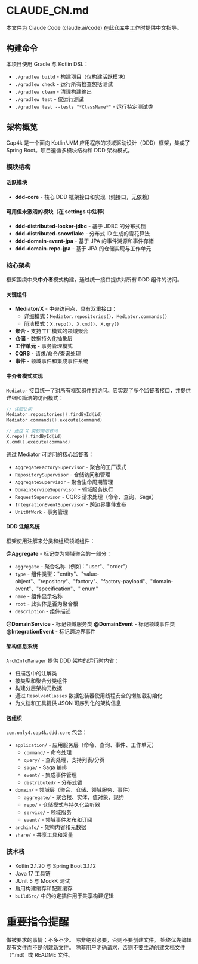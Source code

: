 # CLAUDE_CN.md

本文件为 Claude Code (claude.ai/code) 在此仓库中工作时提供中文指导。

## 构建命令

本项目使用 Gradle 与 Kotlin DSL：

- `./gradlew build` - 构建项目（仅构建活跃模块）
- `./gradlew check` - 运行所有检查包括测试
- `./gradlew clean` - 清理构建输出
- `./gradlew test` - 仅运行测试
- `./gradlew test --tests "*ClassName*"` - 运行特定测试类

## 架构概览

Cap4k 是一个面向 Kotlin/JVM 应用程序的领域驱动设计（DDD）框架，集成了 Spring Boot。项目遵循多模块结构和 DDD 架构模式。

### 模块结构

#### 活跃模块

- **ddd-core** - 核心 DDD 框架接口和实现（纯接口，无依赖）

#### 可用但未激活的模块（在 settings 中注释）

- **ddd-distributed-locker-jdbc** - 基于 JDBC 的分布式锁
- **ddd-distributed-snowflake** - 分布式 ID 生成的雪花算法
- **ddd-domain-event-jpa** - 基于 JPA 的事件溯源和事件存储
- **ddd-domain-repo-jpa** - 基于 JPA 的仓储实现与工作单元

### 核心架构

框架围绕中央**中介者**模式构建，通过统一接口提供对所有 DDD 组件的访问。

#### 关键组件

- **Mediator/X** - 中央访问点，具有双重接口：
  - 详细模式：`Mediator.repositories()`、`Mediator.commands()`
  - 简洁模式：`X.repo()`、`X.cmd()`、`X.qry()`
- **聚合** - 支持工厂模式的领域聚合
- **仓储** - 数据持久化抽象层
- **工作单元** - 事务管理模式
- **CQRS** - 请求/命令/查询处理
- **事件** - 领域事件和集成事件系统

#### 中介者模式实现

`Mediator` 接口统一了对所有框架组件的访问。它实现了多个监督者接口，并提供详细和简洁的访问模式：

```kotlin
// 详细访问
Mediator.repositories().findById(id)
Mediator.commands().execute(command)

// 通过 X 类的简洁访问
X.repo().findById(id)
X.cmd().execute(command)
```

通过 Mediator 可访问的核心监督者：

- `AggregateFactorySupervisor` - 聚合的工厂模式
- `RepositorySupervisor` - 仓储访问和管理
- `AggregateSupervisor` - 聚合生命周期管理
- `DomainServiceSupervisor` - 领域服务执行
- `RequestSupervisor` - CQRS 请求处理（命令、查询、Saga）
- `IntegrationEventSupervisor` - 跨边界事件发布
- `UnitOfWork` - 事务管理

#### DDD 注解系统

框架使用注解来分类和组织领域组件：

**@Aggregate** - 标记类为领域聚合的一部分：

- `aggregate` - 聚合名称（例如："user"、"order"）
- `type` - 组件类型："entity"、"value-object"、"repository"、"factory"、"factory-payload"、"domain-event"、"specification"、"
  enum"
- `name` - 组件显示名称
- `root` - 此实体是否为聚合根
- `description` - 组件描述

**@DomainService** - 标记领域服务类
**@DomainEvent** - 标记领域事件类
**@IntegrationEvent** - 标记跨边界事件

#### 架构信息系统

`ArchInfoManager` 提供 DDD 架构的运行时内省：

- 扫描包中的注解类
- 按类型和聚合分类组件
- 构建分层架构元数据
- 通过 `ResolvedClasses` 数据包装器使用线程安全的懒加载初始化
- 为文档和工具提供 JSON 可序列化的架构信息

#### 包组织

`com.only4.cap4k.ddd.core` 包含：
- `application/` - 应用服务层（命令、查询、事件、工作单元）
  - `command/` - 命令处理
  - `query/` - 查询处理，支持列表/分页
  - `saga/` - Saga 编排
  - `event/` - 集成事件管理
  - `distributed/` - 分布式锁
- `domain/` - 领域层（聚合、仓储、领域服务、事件）
  - `aggregate/` - 聚合根、实体、值对象、规约
  - `repo/` - 仓储模式与持久化监听器
  - `service/` - 领域服务
  - `event/` - 领域事件发布和订阅
- `archinfo/` - 架构内省和元数据
- `share/` - 共享工具和常量

### 技术栈

- Kotlin 2.1.20 与 Spring Boot 3.1.12
- Java 17 工具链
- JUnit 5 与 MockK 测试
- 启用构建缓存和配置缓存
- `buildSrc/` 中的约定插件用于共享构建逻辑

# 重要指令提醒

做被要求的事情；不多不少。
除非绝对必要，否则不要创建文件。
始终优先编辑现有文件而不是创建新文件。
除非用户明确请求，否则不要主动创建文档文件（*.md）或 README 文件。
